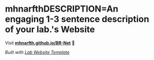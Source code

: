 
# mhnarfthDESCRIPTION=An engaging 1-3 sentence description of your lab.'s Website

Visit **[mhnarfth.github.io/BR-Net](https://mhnarfth.github.io/BR-Net)** 🚀

_Built with [Lab Website Template](https://greene-lab.gitbook.io/lab-website-template-docs)_
